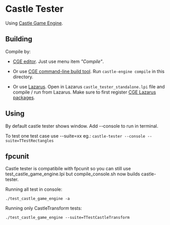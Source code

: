 # Castle Tester

Using [Castle Game Engine](https://castle-engine.io/).

## Building

Compile by:

- [CGE editor](https://castle-engine.io/manual_editor.php). Just use menu item _"Compile"_.

- Or use [CGE command-line build tool](https://github.com/castle-engine/castle-engine/wiki/Build-Tool). Run `castle-engine compile` in this directory.

- Or use [Lazarus](https://www.lazarus-ide.org/). Open in Lazarus `castle_tester_standalone.lpi` file and compile / run from Lazarus. Make sure to first register [CGE Lazarus packages](https://castle-engine.io/documentation.php).

## Using

By default castle tester shows window. Add --console to run in terminal. 

To test one test case use --suite=xx eg.:
`castle-tester --console --suite=TTestRectangles`

## fpcunit

Castle tester is compatibile with fpcunit so you can still use test_castle_game_engine.lpi but compile_console.sh now builds castle-tester.

Running all test in console:

`./test_castle_game_engine -a`

Running only CastleTransform tests:

`./test_castle_game_engine --suite=TTestCastleTransform`



